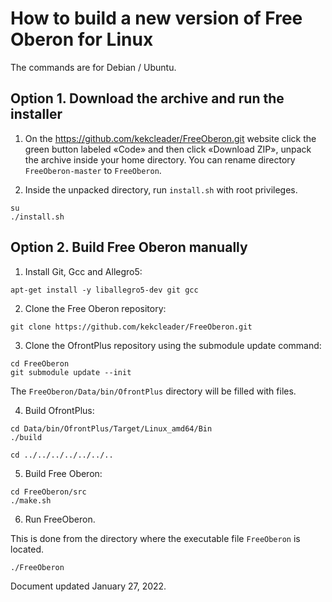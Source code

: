 # How to build a new version of Free Oberon for Linux

The commands are for Debian / Ubuntu.

## Option 1. Download the archive and run the installer

1. On the https://github.com/kekcleader/FreeOberon.git website
   click the green button labeled «Code» and then click «Download ZIP»,
   unpack the archive inside your home directory.
   You can rename directory `FreeOberon-master` to `FreeOberon`.

2. Inside the unpacked directory, run `install.sh` with root privileges.

```
su
./install.sh
```

## Option 2. Build Free Oberon manually

1. Install Git, Gcc and Allegro5:
```
apt-get install -y liballegro5-dev git gcc
```

2. Clone the Free Oberon repository:
```
git clone https://github.com/kekcleader/FreeOberon.git
```

3. Clone the OfrontPlus repository using the submodule update command:

```
cd FreeOberon
git submodule update --init
```

The `FreeOberon/Data/bin/OfrontPlus` directory will be filled with files.

4. Build OfrontPlus:

```
cd Data/bin/OfrontPlus/Target/Linux_amd64/Bin
./build

cd ../../../../../../..
```

5. Build Free Oberon:

```
cd FreeOberon/src
./make.sh
```

6. Run FreeOberon.

This is done from the directory where the executable file `FreeOberon` is located.
```
./FreeOberon
```

Document updated January 27, 2022.
